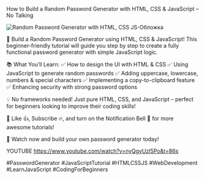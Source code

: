 How to Build a Random Password Generator with HTML, CSS & JavaScript – No Talking

![Random Password Generator with HTML, CSS   JS-Обложка](https://github.com/user-attachments/assets/d4466500-fe13-428d-93f8-8d464133e43f)

🔐 Build a Random Password Generator using HTML, CSS & JavaScript! This beginner-friendly tutorial will guide you step by step to create a fully functional password generator with simple JavaScript logic.

📚 What You’ll Learn:
✅ How to design the UI with HTML & CSS
✅ Using JavaScript to generate random passwords
✅ Adding uppercase, lowercase, numbers & special characters
✅ Implementing a copy-to-clipboard feature
✅ Enhancing security with strong password options

💡 No frameworks needed! Just pure HTML, CSS, and JavaScript – perfect for beginners looking to improve their coding skills!

🔔 Like 👍, Subscribe 🔥, and turn on the Notification Bell 🔔 for more awesome tutorials!

🎥 Watch now and build your own password generator today!

YOUTUBE
https://www.youtube.com/watch?v=nyQgyUzI5Po&t=86s

#PasswordGenerator #JavaScriptTutorial #HTMLCSSJS #WebDevelopment #LearnJavaScript #CodingForBeginners
